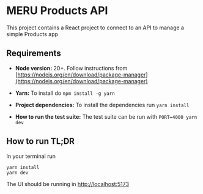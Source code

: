 # MERU Products API

This project contains a React project to connect to an API to manage a simple Products app

## Requirements

- **Node version:** 20+. Follow instructions from [https://nodejs.org/en/download/package-manager](https://nodejs.org/en/download/package-manager)

- **Yarn:** To install do `npm install -g yarn`

- **Project dependencies:** To install the dependencies run `yarn install`

- **How to run the test suite:** The test suite can be run with `PORT=4000 yarn dev`

## How to run TL;DR

In your terminal run

```
yarn install
yarn dev

```

The UI should be running in [http://localhost:5173](http://localhost:5173)
